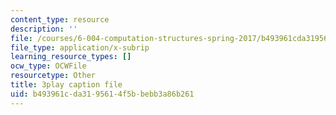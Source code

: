 ```yaml
---
content_type: resource
description: ''
file: /courses/6-004-computation-structures-spring-2017/b493961cda3195614f5bbebb3a86b261_2JxUXSG9rKo.srt
file_type: application/x-subrip
learning_resource_types: []
ocw_type: OCWFile
resourcetype: Other
title: 3play caption file
uid: b493961c-da31-9561-4f5b-bebb3a86b261
---
```


